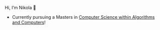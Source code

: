 Hi, I’m Nikola 👋 <br>
* Currently pursuing a Masters in [Computer Science within Algorithms and Computers](https://www.ntnu.edu/studies/midt)!

